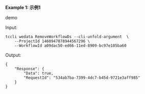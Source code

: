 **Example 1: 示例1**

demo

Input: 

```
tccli wedata RemoveWorkflowDs --cli-unfold-argument  \
    --ProjectId 1460947878944567296 \
    --WorkflowId a09dac50-ed66-11ed-8909-bc97e105ba60
```

Output: 
```
{
    "Response": {
        "Data": true,
        "RequestId": "534ab7ba-7399-4dc7-b45d-9721e3aff985"
    }
}
```

